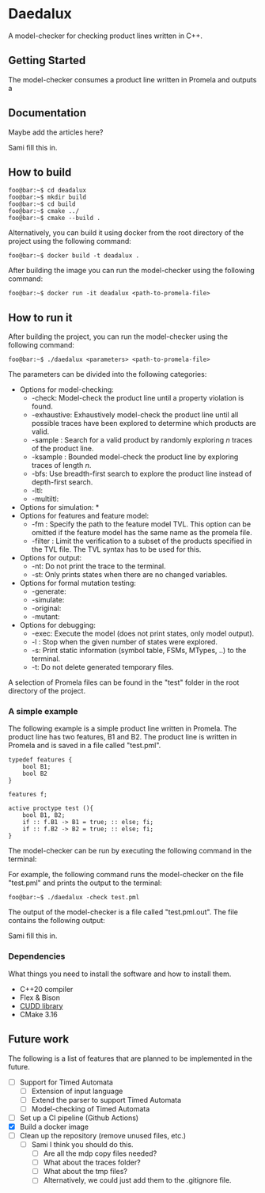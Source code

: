 # Daedalux

A model-checker for checking product lines written in C++.

## Getting Started

The model-checker consumes a product line written in Promela and outputs a


## Documentation

Maybe add the articles here?

Sami fill this in.


## How to build

```console
foo@bar:~$ cd deadalux
foo@bar:~$ mkdir build
foo@bar:~$ cd build
foo@bar:~$ cmake ../
foo@bar:~$ cmake --build .
```

Alternatively, you can build it using docker from the root directory of the project using the following command:

```console
foo@bar:~$ docker build -t deadalux .
```

After building the image you can run the model-checker using the following command:

```console
foo@bar:~$ docker run -it deadalux <path-to-promela-file> 
```

## How to run it

After building the project, you can run the model-checker using the following command:

```console
foo@bar:~$ ./daedalux <parameters> <path-to-promela-file> 
```

The parameters can be divided into the following categories:
* Options for model-checking:
  * -check: Model-check the product line until a property violation is found.
  * -exhaustive: Exhaustively model-check the product line until all possible traces have been explored to determine which products are valid.
  * -sample <number>: Search for a valid product by randomly exploring *n* traces of the product line.
  * -ksample <number>: Bounded model-check the product line by exploring traces of length *n*.
  * -bfs: Use breadth-first search to explore the product line instead of depth-first search.
  * -ltl:
  * -multiltl:
* Options for simulation:
  * 
* Options for features and feature model:
  * -fm <path-to-feature-model>: Specify the path to the feature model TVL. This option can be omitted if the feature model has the same name as the promela file.
  * -filter <expression>: Limit the verification to a subset of the products specified in the TVL file. The TVL syntax has to be used for this.
* Options for output:
  * -nt: Do not print the trace to the terminal.
  * -st: Only prints states when there are no changed variables.
* Options for formal mutation testing:
  * -generate:
  * -simulate:
  * -original:
  * -mutant:   
* Options for debugging:
  * -exec: Execute the model (does not print states, only model output).
  * -l <number>:  Stop when the given number of states were explored.
  * -s: Print static information (symbol table, FSMs, MTypes, ..) to the terminal.
  * -t: Do not delete generated temporary files.

A selection of Promela files can be found in the "test" folder in the root directory of the project.

###  A simple example

The following example is a simple product line written in Promela. The product line has two features, B1 and B2. The product line is written in Promela and is saved in a file called "test.pml".

```promela
typedef features {
    bool B1;
    bool B2	
}

features f;

active proctype test (){
    bool B1, B2;
    if :: f.B1 -> B1 = true; :: else; fi;
    if :: f.B2 -> B2 = true; :: else; fi;
}
```

The model-checker can be run by executing the following command in the terminal:

For example, the following command runs the model-checker on the file "test.pml" and prints the output to the terminal:

```console
foo@bar:~$ ./daedalux -check test.pml
```

The output of the model-checker is a file called "test.pml.out". The file contains the following output:

Sami fill this in.

### Dependencies

What things you need to install the software and how to install them.

- C++20 compiler
- Flex & Bison
- [CUDD library](https://github.com/ivmai/cudd)
- CMake 3.16

## Future work

The following is a list of features that are planned to be implemented in the future.

- [ ] Support for Timed Automata
  - [ ] Extension of input language
  - [ ] Extend the parser to support Timed Automata
  - [ ] Model-checking of Timed Automata
- [ ] Set up a CI pipeline (Github Actions)
- [x] Build a docker image
- [ ] Clean up the repository (remove unused files, etc.)
  - [ ] Sami I think you should do this.
    - [ ] Are all the mdp copy files needed?
    - [ ] What about the traces folder?
    - [ ] What about the tmp files?
    - [ ] Alternatively, we could just add them to the .gitignore file.

